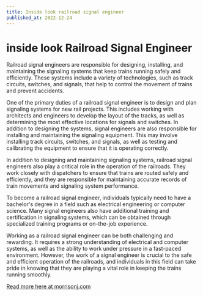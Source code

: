 ```yaml
---
title: Inside look railroad signal engineer
published_at: 2022-12-24
---
```



# inside look Railroad Signal Engineer 

Railroad signal engineers are responsible for designing, installing, and maintaining the signaling systems that keep trains running safely and efficiently. These systems include a variety of technologies, such as track circuits, switches, and signals, that help to control the movement of trains and prevent accidents.

One of the primary duties of a railroad signal engineer is to design and plan signaling systems for new rail projects. This includes working with architects and engineers to develop the layout of the tracks, as well as determining the most effective locations for signals and switches. In addition to designing the systems, signal engineers are also responsible for installing and maintaining the signaling equipment. This may involve installing track circuits, switches, and signals, as well as testing and calibrating the equipment to ensure that it is operating correctly.

In addition to designing and maintaining signaling systems, railroad signal engineers also play a critical role in the operation of the railroads. They work closely with dispatchers to ensure that trains are routed safely and efficiently, and they are responsible for maintaining accurate records of train movements and signaling system performance.

To become a railroad signal engineer, individuals typically need to have a bachelor's degree in a field such as electrical engineering or computer science. Many signal engineers also have additional training and certification in signaling systems, which can be obtained through specialized training programs or on-the-job experience.

Working as a railroad signal engineer can be both challenging and rewarding. It requires a strong understanding of electrical and computer systems, as well as the ability to work under pressure in a fast-paced environment. However, the work of a signal engineer is crucial to the safe and efficient operation of the railroads, and individuals in this field can take pride in knowing that they are playing a vital role in keeping the trains running smoothly.

[Read more here at morrisonj.com](https://morrisonj.com)
